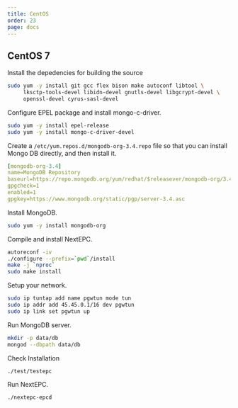 ```yaml
---
title: CentOS
order: 23
page: docs
---
```


## CentOS 7

Install the depedencies for building the source
```bash
sudo yum -y install git gcc flex bison make autoconf libtool \
     lksctp-tools-devel libidn-devel gnutls-devel libgcrypt-devel \
     openssl-devel cyrus-sasl-devel
```

Configure EPEL package and install mongo-c-driver. 
```bash
sudo yum -y install epel-release
sudo yum -y install mongo-c-driver-devel
```

Create a `/etc/yum.repos.d/mongodb-org-3.4.repo` file so that you can install Mongo DB directly, and then install it.
```yaml
[mongodb-org-3.4]  
name=MongoDB Repository  
baseurl=https://repo.mongodb.org/yum/redhat/$releasever/mongodb-org/3.4/x86_64/  
gpgcheck=1  
enabled=1  
gpgkey=https://www.mongodb.org/static/pgp/server-3.4.asc  
```

Install MongoDB.
```bash
sudo yum -y install mongodb-org
```

Compile and install NextEPC.
```bash
autoreconf -iv
./configure --prefix=`pwd`/install
make -j `nproc`
sudo make install
```

Setup your network.
```bash
sudo ip tuntap add name pgwtun mode tun
sudo ip addr add 45.45.0.1/16 dev pgwtun
sudo ip link set pgwtun up
```

Run MongoDB server.
```bash
mkdir -p data/db
mongod --dbpath data/db
```

Check Installation
```markdown
./test/testepc
```

Run NextEPC.
```bash
./nextepc-epcd
```
